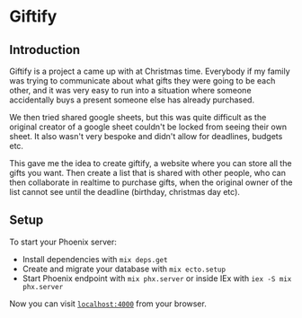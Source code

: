 # Giftify

## Introduction

Giftify is a project a came up with at Christmas time. Everybody if my family was trying to communicate
about what gifts they were going to be each other, and it was very easy to run into a situation where
someone accidentally buys a present someone else has already purchased.

We then tried shared google sheets, but this was quite difficult as the original creator of a google sheet
couldn't be locked from seeing their own sheet. It also wasn't very bespoke and didn't allow for deadlines, budgets etc.

This gave me the idea to create giftify, a website where you can store all the gifts you want. Then create a list
that is shared with other people, who can then collaborate in realtime to purchase gifts, when the original owner of the
list cannot see until the deadline (birthday, christmas day etc). 

## Setup

To start your Phoenix server:

  * Install dependencies with `mix deps.get`
  * Create and migrate your database with `mix ecto.setup`
  * Start Phoenix endpoint with `mix phx.server` or inside IEx with `iex -S mix phx.server`

Now you can visit [`localhost:4000`](http://localhost:4000) from your browser.